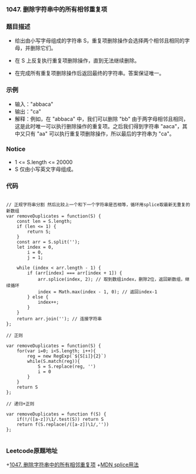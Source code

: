 ### 1047. 删除字符串中的所有相邻重复项

### 题目描述


+ 给出由小写字母组成的字符串 S，重复项删除操作会选择两个相邻且相同的字母，并删除它们。

+ 在 S 上反复执行重复项删除操作，直到无法继续删除。

+ 在完成所有重复项删除操作后返回最终的字符串。答案保证唯一。

### 示例

+ 输入："abbaca"
+ 输出："ca"
+ 解释：例如，在 "abbaca" 中，我们可以删除 "bb" 由于两字母相邻且相同，这是此时唯一可以执行删除操作的重复项。之后我们得到字符串 "aaca"，其中又只有 "aa" 可以执行重复项删除操作，所以最后的字符串为 "ca"。

### Notice

+ 1 <= S.length <= 20000
+ S 仅由小写英文字母组成。

### 代码


```

// 正规字符串分割 然后比较上一个和下一个字符串是否相等，循环用splice取最新无重复的新数组
var removeDuplicates = function(S) {
    const len = S.length;
    if (len <= 1) {
        return S;
    }
    const arr = S.split('');
    let index = 0,
        i = 0,
        j = 1;

    while (index < arr.length - 1) {
        if (arr[index] === arr[index + 1]) {
            arr.splice(index, 2); // 取到数组index，删除2位，返回新数组，继续循环
            index = Math.max(index - 1, 0); // 返回index-1 
        } else {
            index++;
        }
    }
    return arr.join(''); // 连接字符串
};

// 正则

var removeDuplicates = function(S) {
    for(var i=0; i<S.length; i++){
        reg = new RegExp(`${S[i]}{2}`)
        while(S.match(reg)){
            S = S.replace(reg, '')
            i = 0
        }
    }
    return S
};

// 递归+正则

var removeDuplicates = function f(S) {
    if(!/([a-z])\1/.test(S)) return S
    return f(S.replace(/([a-z])\1/,''))
};


```



### Leetcode原题地址

+[1047. 删除字符串中的所有相邻重复项](https://leetcode-cn.com/problems/remove-all-adjacent-duplicates-in-string/)
+[MDN splice用法](https://developer.mozilla.org/zh-CN/docs/Web/JavaScript/Reference/Global_Objects/Array/splice)